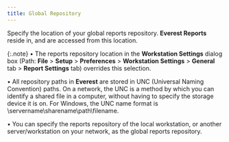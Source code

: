 ```yaml
---
title: Global Repository
---
```



Specify the location of your global reports repository. **Everest Reports** reside in, and are accessed  from this location.


{:.note}
• The reports repository location in the **Workstation 
 Settings** dialog box (Path: **File**  > **Setup** > **Preferences**  > **Workstation Settings** >  **General** tab > **Report 
 Settings** tab) overrides this selection.


• All repository paths in **Everest**  are stored in UNC (Universal Naming Convention) paths. On a network, the  UNC is a method by which you can identify a shared file in a computer,  without having to specify the storage device it is on. For Windows, the  UNC name format is \\servername\sharename\path\filename.


• You can specify the reports repository of the local workstation, or  another server/workstation on your network, as the global reports repository.
